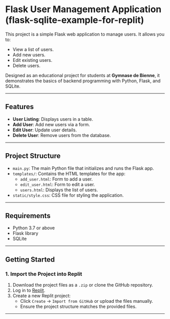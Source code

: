 # 
# Flask User Management Application (flask-sqlite-example-for-replit)

This project is a simple Flask web application to manage users. It allows you to:
- View a list of users.
- Add new users.
- Edit existing users.
- Delete users.

Designed as an educational project for students at **Gymnase de Bienne**, it demonstrates the basics of backend programming with Python, Flask, and SQLite.

---

## Features

- **User Listing**: Displays users in a table.
- **Add User**: Add new users via a form.
- **Edit User**: Update user details.
- **Delete User**: Remove users from the database.

---

## Project Structure

- `main.py`: The main Python file that initializes and runs the Flask app.
- `templates/`: Contains the HTML templates for the app:
  - `add_user.html`: Form to add a user.
  - `edit_user.html`: Form to edit a user.
  - `users.html`: Displays the list of users.
- `static/style.css`: CSS file for styling the application.

---

## Requirements

- Python 3.7 or above
- Flask library
- SQLite

---

## Getting Started

### **1. Import the Project into Replit**

1. Download the project files as a `.zip` or clone the GitHub repository.
2. Log in to [Replit](https://replit.com/).
3. Create a new Replit project:
   - Click `Create` -> `Import from GitHub` or upload the files manually.
   - Ensure the project structure matches the provided files.

---
